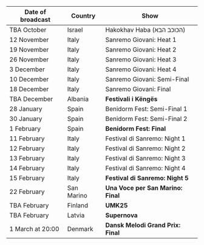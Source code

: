 Date of broadcast | Country | Show
---|---|---
TBA October | Israel | Hakokhav Haba (הכוכב הבא)
12 November | Italy | Sanremo Giovani: Heat 1
19 November | Italy | Sanremo Giovani: Heat 2
26 November | Italy | Sanremo Giovani: Heat 3
3 December | Italy | Sanremo Giovani: Heat 4
10 December | Italy | Sanremo Giovani: Semi-Final
18 December | Italy | Sanremo Giovani: Final
TBA December | Albania | **Festivali i Këngës**
28 January | Spain | Benidorm Fest: Semi-Final 1
30 January | Spain | Benidorm Fest: Semi-Final 2
1 February | Spain | **Benidorm Fest: Final**
11 February | Italy | Festival di Sanremo: Night 1
12 February | Italy | Festival di Sanremo: Night 2
13 February | Italy | Festival di Sanremo: Night 3
14 February | Italy | Festival di Sanremo: Night 4
15 February | Italy | **Festival di Sanremo: Night 5**
22 February | San Marino | **Una Voce per San Marino: Final**
TBA February | Finland | **UMK25**
TBA February | Latvia | **Supernova**
1 March at 20:00 | Denmark | **Dansk Melodi Grand Prix: Final**